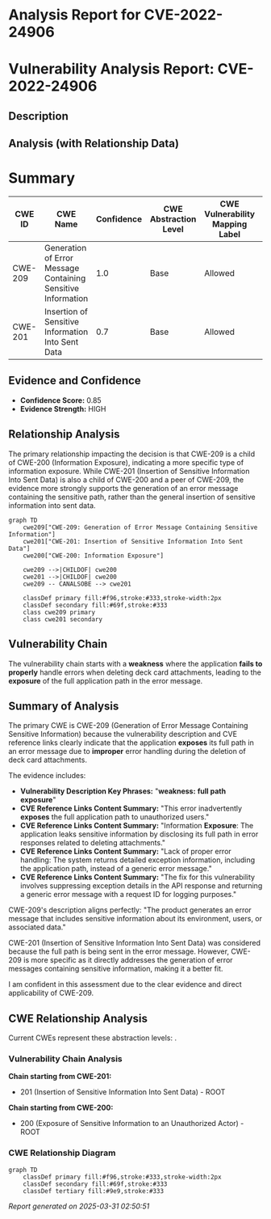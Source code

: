 # Analysis Report for CVE-2022-24906

# Vulnerability Analysis Report: CVE-2022-24906

## Description



## Analysis (with Relationship Data)

# Summary
| CWE ID | CWE Name | Confidence | CWE Abstraction Level | CWE Vulnerability Mapping Label | CWE-Vulnerability Mapping Notes |
|---|---|---|---|---|---|
| CWE-209 | Generation of Error Message Containing Sensitive Information | 1.0 | Base | Allowed | Primary CWE |
| CWE-201 | Insertion of Sensitive Information Into Sent Data | 0.7 | Base | Allowed | Secondary Candidate |

## Evidence and Confidence

*   **Confidence Score:** 0.85
*   **Evidence Strength:** HIGH

## Relationship Analysis
The primary relationship impacting the decision is that CWE-209 is a child of CWE-200 (Information Exposure), indicating a more specific type of information exposure. While CWE-201 (Insertion of Sensitive Information Into Sent Data) is also a child of CWE-200 and a peer of CWE-209, the evidence more strongly supports the generation of an error message containing the sensitive path, rather than the general insertion of sensitive information into sent data.

```mermaid
graph TD
    cwe209["CWE-209: Generation of Error Message Containing Sensitive Information"]
    cwe201["CWE-201: Insertion of Sensitive Information Into Sent Data"]
    cwe200["CWE-200: Information Exposure"]
    
    cwe209 -->|CHILDOF| cwe200
    cwe201 -->|CHILDOF| cwe200
    cwe209 -- CANALSOBE --> cwe201
    
    classDef primary fill:#f96,stroke:#333,stroke-width:2px
    classDef secondary fill:#69f,stroke:#333
    class cwe209 primary
    class cwe201 secondary
```

## Vulnerability Chain
The vulnerability chain starts with a **weakness** where the application **fails to properly** handle errors when deleting deck card attachments, leading to the **exposure** of the full application path in the error message.

## Summary of Analysis
The primary CWE is CWE-209 (Generation of Error Message Containing Sensitive Information) because the vulnerability description and CVE reference links clearly indicate that the application **exposes** its full path in an error message due to **improper** error handling during the deletion of deck card attachments.

The evidence includes:

*   **Vulnerability Description Key Phrases:** "**weakness:** **full path exposure**"
*   **CVE Reference Links Content Summary:** "This error inadvertently **exposes** the full application path to unauthorized users."
*   **CVE Reference Links Content Summary:** "Information **Exposure**: The application leaks sensitive information by disclosing its full path in error responses related to deleting attachments."
*   **CVE Reference Links Content Summary:** "Lack of proper error handling: The system returns detailed exception information, including the application path, instead of a generic error message."
*   **CVE Reference Links Content Summary:** "The fix for this vulnerability involves suppressing exception details in the API response and returning a generic error message with a request ID for logging purposes."

CWE-209's description aligns perfectly: "The product generates an error message that includes sensitive information about its environment, users, or associated data."

CWE-201 (Insertion of Sensitive Information Into Sent Data) was considered because the full path is being sent in the error message. However, CWE-209 is more specific as it directly addresses the generation of error messages containing sensitive information, making it a better fit.

I am confident in this assessment due to the clear evidence and direct applicability of CWE-209.


## CWE Relationship Analysis

Current CWEs represent these abstraction levels: .


### Vulnerability Chain Analysis

**Chain starting from CWE-201:**
- 201 (Insertion of Sensitive Information Into Sent Data) - ROOT


**Chain starting from CWE-200:**
- 200 (Exposure of Sensitive Information to an Unauthorized Actor) - ROOT



### CWE Relationship Diagram

```mermaid
graph TD
    classDef primary fill:#f96,stroke:#333,stroke-width:2px
    classDef secondary fill:#69f,stroke:#333
    classDef tertiary fill:#9e9,stroke:#333
```



*Report generated on 2025-03-31 02:50:51*
